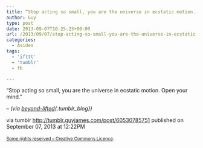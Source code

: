 ```yaml
---
title: “Stop acting so small, you are the universe in ecstatic motion. Open your mind.”
author: Guy
type: post
date: 2013-09-07T10:25:23+00:00
url: /2013/09/07/stop-acting-so-small-you-are-the-universe-in-ecstatic-motion-open-your-mind/
categories:
  - Asides
tags:
  - 'ifttt'
  - 'tumblr'
  - fb

---
```

“Stop acting so small, you are the universe in ecstatic motion. Open your mind.”

&#8211; _(via [beyond-lifted][1]{.tumblr_blog})_

via tumblr http://tumblr.guyjames.com/post/60530785751 published on September 07, 2013 at 12:22PM

<small><a href="https://creativecommons.org/licenses/by-nc/3.0/" target="_blank">Some rights reserved &#8211; Creative Commons Licence</a></small>.

 [1]: http://beyond-lifted.tumblr.com/